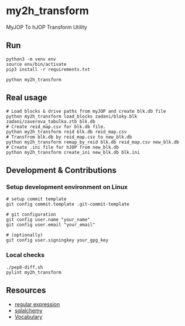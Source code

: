 # my2h_transform
MyJOP To hJOP Transform Utility

## Run

    python3 -m venv env
    source env/bin/activate
    pip3 install -r requirements.txt

    python my2h_transform


## Real usage

    # Load blocks & drive paths from myJOP and create blk.db file
    python my2h_transform load_blocks zadani/bloky.blk zadani/zaverova_tabulka.ztb blk.db
    # Create reid_map.csv for blk.db file.
    python my2h_transform reid blk.db reid_map.csv
    # Transfrom blk.db by reid_map.csv to new_blk.db
    python my2h_transform remap_by_reid blk.db reid_map.csv new_blk.db
    # Create .ini file for hJOP from new_blk.db
    python my2h_transform create_ini new_blk.db blk.ini


## Development & Contributions

### Setup development environment on Linux

    # setup commit template
    git config commit.template .git-commit-template

    # git configuration
    git config user.name "your_name"
    git config user.email "your_email"

    # (optionally)
    git config user.signingkey your_gpg_key

### Local checks

    ./pep8-diff.sh
    pylint my2h_transform


## Resources

- [regular expression](https://regexr.com/)
- [sqlalchemy](https://docs.sqlalchemy.org/en/13/)
- [Vocabulary](https://www.fd.cvut.cz/personal/tyfal/str/slovnik/a-c-a.pdf)
